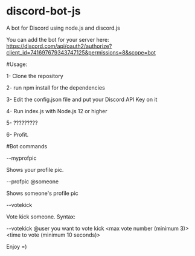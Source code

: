 # discord-bot-js

A bot for Discord using node.js and discord.js

You can add the bot for your server here: https://discord.com/api/oauth2/authorize?client_id=741697679343747125&permissions=8&scope=bot

#Usage:

1- Clone the repository

2- run npm install for the dependencies

3- Edit the config.json file and put your Discord API Key on it

4- Run index.js with Node.js 12 or higher

5- ?????????

6- Profit.

#Bot commands

--myprofpic

Shows your profile pic.

--profpic @someone

Shows someone's profile pic

--votekick

Vote kick someone. Syntax:

--votekick @user you want to vote kick <max vote number (minimum 3)> <time to vote (minimum 10 seconds)>

Enjoy =)

